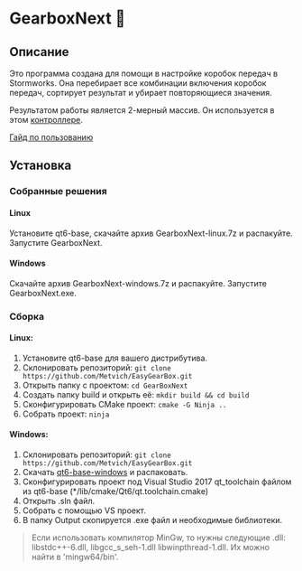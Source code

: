 # GearboxNext 🎉

## Описание

Это программа создана для помощи в настройке коробок передач в Stormworks. Она перебирает все комбинации включения коробок передач, сортирует результат и убирает повторяющиеся значения. 

Результатом работы является 2-мерный массив. Он используется в этом [контроллере](https://steamcommunity.com/sharedfiles/filedetails/?id=2852692348).

[Гайд по пользованию]()

## Установка
### Собранные решения

#### Linux
Установите qt6-base, скачайте архив GearboxNext-linux.7z и распакуйте. Запустите GearboxNext.

#### Windows
Скачайте архив GearboxNext-windows.7z и распакуйте. Запустите GearboxNext.exe.


### Cборка

#### Linux:
1. Установите qt6-base для вашего дистрибутива.
2. Склонировать репозиторий: `git clone https://github.com/Metvich/EasyGearBox.git`
3. Открыть папку с проектом: `cd GearBoxNext`
4. Создать папку build и открыть её: `mkdir build && cd build`
5. Сконфигурировать CMake проект: `cmake -G Ninja ..`
6. Собрать проект: `ninja`

#### Windows:
1. Склонировать репозиторий: `git clone https://github.com/Metvich/EasyGearBox.git`
2. Скачать [qt6-base-windows](https://download.qt.io/online/qtsdkrepository/windows_x86/desktop/qt6_672/qt.qt6.672.win64_msvc2019_64/6.7.2-0-202406110335qtbase-Windows-Windows_10_22H2-MSVC2019-Windows-Windows_10_22H2-X86_64.7z.mirrorlist) и распаковать.
3. Сконфигурировать проект под Visual Studio 2017 qt_toolchain файлом из qt6-base (*/lib/cmake/Qt6/qt.toolchain.cmake)
4. Открыть .sln файл.
5. Собрать с помощью VS проект.
6. В папку Output скопируется .exe файл и необходимые библиотеки.

> Если использовать компилятор MinGw, то нужны следующие .dll: libstdc++-6.dll,  libgcc_s_seh-1.dll libwinpthread-1.dll. Их можно найти в 'mingw64/bin'.